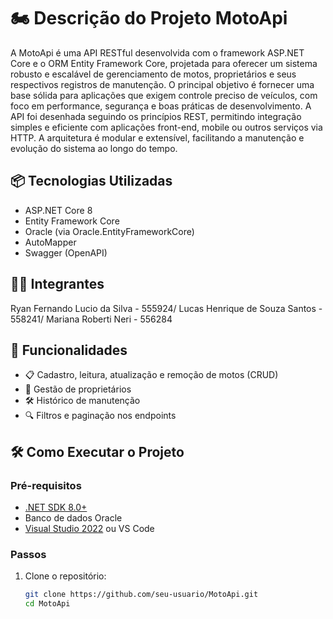 # 🏍️ Descrição do Projeto MotoApi

A MotoApi é uma API RESTful desenvolvida com o framework ASP.NET Core e o ORM Entity Framework Core, projetada para oferecer um sistema robusto e escalável de gerenciamento de motos, proprietários e seus respectivos registros de manutenção. O principal objetivo é fornecer uma base sólida para aplicações que exigem controle preciso de veículos, com foco em performance, segurança e boas práticas de desenvolvimento.
A API foi desenhada seguindo os princípios REST, permitindo integração simples e eficiente com aplicações front-end, mobile ou outros serviços via HTTP. A arquitetura é modular e extensível, facilitando a manutenção e evolução do sistema ao longo do tempo.

## 📦 Tecnologias Utilizadas

- ASP.NET Core 8
- Entity Framework Core
- Oracle (via Oracle.EntityFrameworkCore)
- AutoMapper
- Swagger (OpenAPI)

## 👨‍💻 Integrantes
 Ryan Fernando Lucio da Silva - 555924/
 Lucas Henrique de Souza Santos - 558241/
 Mariana Roberti Neri - 556284


## 🚀 Funcionalidades

- 📋 Cadastro, leitura, atualização e remoção de motos (CRUD)
- 👤 Gestão de proprietários
- 🛠️ Histórico de manutenção
- 🔍 Filtros e paginação nos endpoints


## 🛠️ Como Executar o Projeto

### Pré-requisitos

- [.NET SDK 8.0+](https://dotnet.microsoft.com/download)
- Banco de dados Oracle
- [Visual Studio 2022](https://visualstudio.microsoft.com/) ou VS Code

### Passos

1. Clone o repositório:
   ```bash
   git clone https://github.com/seu-usuario/MotoApi.git
   cd MotoApi
